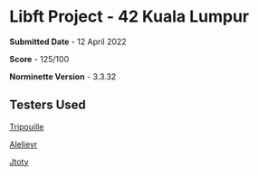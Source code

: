# Libft Project - 42 Kuala Lumpur

**Submitted Date** - 12 April 2022

**Score** - 125/100

**Norminette Version** - 3.3.32

Testers Used
-----------
[Tripouille](https://github.com/Tripouille/libftTester)

[Alelievr](https://github.com/alelievr/libft-unit-test)

[Jtoty](https://github.com/jtoty/Libftest)
